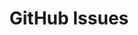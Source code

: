 ---
title: GitHub Issues
link: https://github.com/popcorn-kernel/popcorn/issues
description: Want to report an issue?
button: Visit GitHub Issues
---